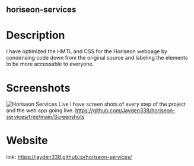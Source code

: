## horiseon-services

# Description 
I have optimized the HMTL and CSS for the Horiseon webpage by condensing code down from the original source and labeling the elements to be more accessable to everyone.
# Screenshots
![Horiseon Services Live](https://github.com/Jayden338/horiseon-services/assets/136901914/e4e73ebc-5f8b-4591-b25f-2406d50bfc9d) 
I have screen shots of every step of the project and the web app going live.
https://github.com/Jayden338/horiseon-services/tree/main/Screenshots

# Website
link: https://jayden338.github.io/horiseon-services/
